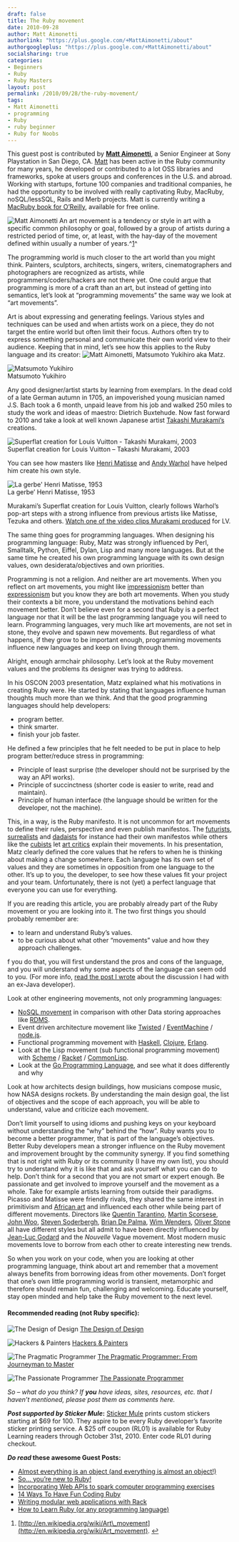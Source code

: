 ```yaml
---
draft: false
title: The Ruby movement
date: 2010-09-28
author: Matt Aimonetti
authorlink: "https://plus.google.com/+MattAimonetti/about"
authorgoogleplus: "https://plus.google.com/+MattAimonetti/about"
socialsharing: true
categories:
- Beginners
- Ruby
- Ruby Masters
layout: post
permalink: /2010/09/28/the-ruby-movement/
tags:
- Matt Aimonetti
- programming
- Ruby
- ruby beginner
- Ruby for Noobs
---
```


This guest post is contributed by **[Matt Aimonetti](http://matt.aimonetti.net/)**,
a Senior Engineer at Sony Playstation in San Diego, CA.
[Matt](https://plus.google.com/+MattAimonetti/about) has been
active in the Ruby community for many years, he developed or contributed
to a lot OSS libraries and frameworks, spoke at users groups and
conferences in the U.S. and abroad. Working with startups, fortune 100
companies and traditional companies, he had the opportunity<!--more--> to be
involved with really captivating Ruby, MacRuby, noSQL/lessSQL, Rails and
Merb projects. Matt is currently writing a
[MacRuby book for O’Reilly](http://macruby.labs.oreilly.com/),
available for free online.

![Matt Aimonetti](http://rubylearning.com/images/m_aimonetti.jpg) An art
movement is a tendency or style in art with a specific common philosophy
or goal, followed by a group of artists during a restricted period of
time, or, at least, with the hay-day of the movement defined within
usually a number of years.^[1](#fn-4744-1)^

The programming world is much closer to the art world than you might
think. Painters, sculptors, architects, singers, writers,
cinematographers and photographers are recognized as artists, while
programmers/coders/hackers are not there yet. One could argue that
programming is more of a craft than an art, but instead of getting into
semantics, let’s look at “programming movements” the same way we look at
“art movements”.

Art is about expressing and generating feelings. Various styles and
techniques can be used and when artists work on a piece, they do not
target the entire world but often limit their focus. Authors often try
to express something personal and communicate their own world view to
their audience. Keeping that in mind, let’s see how this applies to the
Ruby language and its creator: ![Matt
Aimonetti](http://rubylearning.com/images/japanes.jpg), Matsumoto
Yukihiro aka Matz.

![Matsumoto Yukihiro](http://rubylearning.com/images/image4.jpg)\
Matsumoto Yukihiro

Any good designer/artist starts by learning from exemplars. In the dead
cold of a late German autumn in 1705, an impoverished young musician
named J.S. Bach took a 6 month, unpaid leave from his job and walked 250
miles to study the work and ideas of maestro: Dietrich Buxtehude. Now
fast forward to 2010 and take a look at well known Japanese artist
[Takashi Murakami’s](http://en.wikipedia.org/wiki/Takashi_Murakami)
creations.

![Superflat creation for Louis Vuitton - Takashi Murakami,
2003](http://rubylearning.com/images/image1.jpg)\
Superflat creation for Louis Vuitton – Takashi Murakami, 2003

You can see how masters like [Henri
Matisse](http://en.wikipedia.org/wiki/Henri_Matisse) and [Andy
Warhol](http://en.wikipedia.org/wiki/Andy_Warhol) have helped him create
his own style.

![La gerbe' Henri Matisse,
1953](http://rubylearning.com/images/image0.jpg)\
La gerbe’ Henri Matisse, 1953

Murakami’s Superflat creation for Louis Vuitton, clearly follows
Warhol’s pop-art steps with a strong influence from previous artists
like Matisse, Tezuka and others. [Watch one of the video clips Murakami
produced](http://www.youtube.com/watch?v=yqaXxSBZTZc&NR=1) for LV.

The same thing goes for programming languages. When designing his
programming language: Ruby, Matz was strongly influenced by Perl,
Smalltalk, Python, Eiffel, Dylan, Lisp and many more languages. But at
the same time he created his own programming language with its own
design values, own desiderata/objectives and own priorities.

Programming is not a religion. And neither are art movements. When you
reflect on art movements, you might like
[impressionism](http://en.wikipedia.org/wiki/Impressionism) better than
[expressionism](http://en.wikipedia.org/wiki/Expressionism) but you know
they are both art movements. When you study their contexts a bit more,
you understand the motivations behind each movement better. Don’t
believe even for a second that Ruby is a perfect language nor that it
will be the last programming language you will need to learn.
Programming languages, very much like art movements, are not set in
stone, they evolve and spawn new movements. But regardless of what
happens, if they grow to be important enough, programming movements
influence new languages and keep on living through them.

Alright, enough armchair philosophy. Let’s look at the Ruby movement
values and the problems its designer was trying to address.

In his OSCON 2003 presentation, Matz explained what his motivations in
creating Ruby were. He started by stating that languages influence human
thoughts much more than we think. And that the good programming
languages should help developers:

-   program better.
-   think smarter.
-   finish your job faster.

He defined a few principles that he felt needed to be put in place to
help program better/reduce stress in programming:

-   Principle of least surprise (the developer should not be surprised
    by the way an API works).
-   Principle of succinctness (shorter code is easier to write, read and
    maintain).
-   Principle of human interface (the language should be written for the
    developer, not the machine).

This, in a way, is the Ruby manifesto. It is not uncommon for art
movements to define their rules, perspective and even publish
manifestos. The
[futurists](http://en.wikipedia.org/wiki/Futurist_Manifesto),
[surrealists](http://en.wikipedia.org/wiki/Surrealist_Manifesto) and
[dadaists](http://en.wikipedia.org/wiki/Art_manifesto#Dada_Manifesto_1916)
for instance had their own manifestos while others like the
[cubists](http://en.wikipedia.org/wiki/Cubism) let [art
critics](http://en.wikipedia.org/wiki/Louis_Vauxcelles) explain their
movements. In his presentation, Matz clearly defined the core values
that he refers to when he is thinking about making a change somewhere.
Each language has its own set of values and they are sometimes in
opposition from one language to the other. It’s up to you, the
developer, to see how these values fit your project and your team.
Unfortunately, there is not (yet) a perfect language that everyone you
can use for everything.

If you are reading this article, you are probably already part of the
Ruby movement or you are looking into it. The two first things you
should probably remember are:

-   to learn and understand Ruby’s values.
-   to be curious about what other “movements” value and how they
    approach challenges.

f you do that, you will first understand the pros and cons of the
language, and you will understand why some aspects of the language can
seem odd to you. (For more info, [read the post I
wrote](http://merbist.com/2010/08/22/discussion-with-a-java-switcher/)
about the discussion I had with an ex-Java developer).

Look at other engineering movements, not only programming languages:

-   [NoSQL movement](http://en.wikipedia.org/wiki/NoSQL) in comparison
    with other Data storing approaches like
    [RDMS](http://en.wikipedia.org/wiki/RDMS).
-   Event driven architecture movement like
    [Twisted](http://twistedmatrix.com/trac/) /
    [EventMachine](http://wiki.github.com/eventmachine/eventmachine/) /
    [node.js](http://nodejs.org/).
-   Functional programming movement with
    [Haskell](http://www.haskell.org/), [Clojure](http://clojure.org/),
    [Erlang](http://www.erlang.org/).
-   Look at the Lisp movement (sub functional programming movement) with
    [Scheme](http://en.wikipedia.org/wiki/Scheme_(programming_language))
    / [Racket](http://racket-lang.org/) /
    [CommonLisp](http://en.wikipedia.org/wiki/Common_Lisp).
-   Look at the [Go Programming Language](http://golang.org/), and see
    what it does differently and why

Look at how architects design buildings, how musicians compose music,
how NASA designs rockets. By understanding the main design goal, the
list of objectives and the scope of each approach, you will be able to
understand, value and criticize each movement.

Don’t limit yourself to using idioms and pushing keys on your keyboard
without understanding the “why” behind the “how”. Ruby wants you to
become a better programmer, that is part of the language’s objectives.
Better Ruby developers mean a stronger influence on the Ruby movement
and improvement brought by the community synergy. If you find something
that is not right with Ruby or its community (I have my own list), you
should try to understand why it is like that and ask yourself what you
can do to help. Don’t think for a second that you are not smart or
expert enough. Be passionate and get involved to improve yourself and
the movement as a whole. Take for example artists learning from outside
their paradigms. Picasso and Matisse were friendly rivals, they shared
the same interest in primitivism and [African
art](http://en.wikipedia.org/wiki/African_art) and influenced each other
while being part of different movements. Directors like [Quentin
Tarantino](http://en.wikipedia.org/wiki/Quentin_Tarantino), [Martin
Scorsese](http://en.wikipedia.org/wiki/Martin_Scorsese), [John
Woo](http://en.wikipedia.org/wiki/John_Woo), [Steven
Soderbergh](http://en.wikipedia.org/wiki/Steven_Soderbergh), [Brian De
Palma](http://en.wikipedia.org/wiki/Brian_De_Palma), [Wim
Wenders](http://en.wikipedia.org/wiki/Wim_Wenders), [Oliver
Stone](http://en.wikipedia.org/wiki/Oliver_Stone) all have different
styles but all admit to have been directly influenced by [Jean-Luc
Godard](http://www.imdb.com/name/nm0000419/) and the *Nouvelle* Vague
movement. Most modern music movements love to borrow from each other to
create interesting new trends.

So when you work on your code, when you are looking at other programming
language, think about art and remember that a movement always benefits
from borrowing ideas from other movements. Don’t forget that one’s own
little programming world is transient, metamorphic and therefore should
remain fun, challenging and welcoming. Educate yourself, stay open
minded and help take the Ruby movement to the next level.

#### Recommended reading (not Ruby specific):

![The Design of Design](http://rubylearning.com/images/image2.jpg) [The
Design of
Design](http://www.amazon.com/Design-Essays-Computer-Scientist/dp/0201362988)

![Hackers & Painters](http://rubylearning.com/images/image5.jpg)
[Hackers &
Painters](http://www.amazon.com/dp/1449389554?tag=merbist-20&camp=213381&creative=390973&linkCode=as4&creativeASIN=1449389554&adid=1DHD48KWCSEWD48FX7DM)

![The Pragmatic Programmer](http://rubylearning.com/images/image3.jpg)
[The Pragmatic Programmer: From Journeyman to
Master](http://www.amazon.com/dp/020161622X?tag=merbist-20&camp=213381&creative=390973&linkCode=as4&creativeASIN=020161622X&adid=1X9WP08X4ADG7QZVSA60)

![The Passionate Programmer](http://rubylearning.com/images/image6.jpg)
[The Passionate
Programmer](http://www.amazon.com/dp/1934356344?tag=merbist-20&camp=213381&creative=390973&linkCode=as4&creativeASIN=1934356344&adid=0MM3E66D9GAYJDEFFT7F)

*So – what do you think? If **you** have ideas, sites, resources, etc.
that I haven’t mentioned, please post them as comments here.*

***Post supported by Sticker Mule*:** [Sticker
Mule](http://www.stickermule.com/t/categories/custom-stickers) prints
custom stickers starting at \$69 for 100. They aspire to be every Ruby
developer’s favorite sticker printing service. A \$25 off coupon (RL01)
is available for Ruby Learning readers through October 31st, 2010. Enter
code RL01 during checkout.

***Do read* these awesome Guest Posts:**

-   [Almost everything is an object (and everything is almost an
    object!)](http://rubylearning.com/blog/2010/09/27/almost-everything-is-an-object-and-everything-is-almost-an-object/)
-   [So… you’re new to
    Ruby!](http://rubylearning.com/blog/2010/09/24/so-youre-new-to-ruby/)
-   [Incorporating Web APIs to spark computer programming
    exercises](http://rubylearning.com/blog/2010/09/23/incorporating-web-apis-to-spark-computer-programming-exercises/)
-   [14 Ways To Have Fun Coding
    Ruby](http://rubylearning.com/blog/2010/09/22/14-ways-to-have-fun-coding-ruby/)
-   [Writing modular web applications with
    Rack](http://rubylearning.com/blog/2010/09/21/writing-modular-web-applications-with-rack/)
-   [How to Learn Ruby (or any programming
    language)](http://rubylearning.com/blog/2010/09/20/how-to-learn-ruby-or-any-programming-language/)


1.  [http://en.wikipedia.org/wiki/Art\_movement](http://en.wikipedia.org/wiki/Art_movement).
    [↩](#fnref-4744-1)

